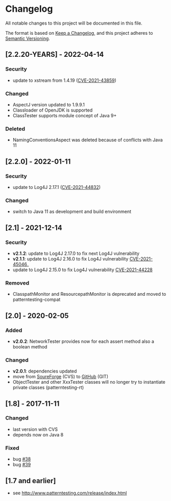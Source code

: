 # Changelog

All notable changes to this project will be documented in this file.

The format is based on [Keep a Changelog](https://keepachangelog.com/en/1.0.0/),
and this project adheres to [Semantic Versioning](https://semver.org/spec/v2.0.0.html).


## [2.2.20-YEARS] - 2022-04-14

### Security

* update to xstream from 1.4.19
  ([CVE-2021-43859](https://x-stream.github.io/CVE-2021-43859.html))

### Changed

* AspectJ version updated to 1.9.9.1
* Classloader of OpenJDK is supported
* ClassTester supports module concept of Java 9+

### Deleted

* NamingConventionsAspect was deleted because of conflicts with Java 11


## [2.2.0] - 2022-01-11

### Security

* update to Log4J 2.17.1
  ([CVE-2021-44832](https://github.com/advisories/GHSA-8489-44mv-ggj8))

### Changed

* switch to Java 11 as development and build environment


## [2.1] - 2021-12-14

### Security

* **v2.1.2**: update to Log4J 2.17.0 to fix next Log4J vulnerability
* **v2.1.1**: update to Log4J 2.16.0 to fix Log4J vulnerability
  [CVE-2021-45046](hhttps://cve.mitre.org/cgi-bin/cvename.cgi?name=CVE-2021-45046)_
* update to Log4J 2.15.0 to fix Log4J vulnerability
  [CVE-2021-44228](https://nvd.nist.gov/vuln/detail/CVE-2021-44228)

### Removed

* ClasspathMonitor and ResourcepathMonitor is deprecated and moved to patterntesting-compat


## [2.0] - 2020-02-05

### Added

* **v2.0.2**: NetworkTester provides now for each assert method also a boolean method

### Changed

* **v2.0.1**: dependencies updated
* move from [SoureForge](https://sourceforge.net/projects/patterntesting/) (CVS) to [GitHub](https://github.com/oboehm/PatternTesting2) (GIT)
* ObjectTester and other XxxTester classes will no longer try to instantiate private classes
  (patterntesting-rt)



## [1.8] - 2017-11-11
 
### Changed
 
* last version with CVS
* depends now on Java 8

### Fixed

* bug [#38](http://sourceforge.net/p/patterntesting/bugs/38/)
* bug [#39](http://sourceforge.net/p/patterntesting/bugs/39/)


## [1.7 and earlier]

* see http://www.patterntesting.com/release/index.html
